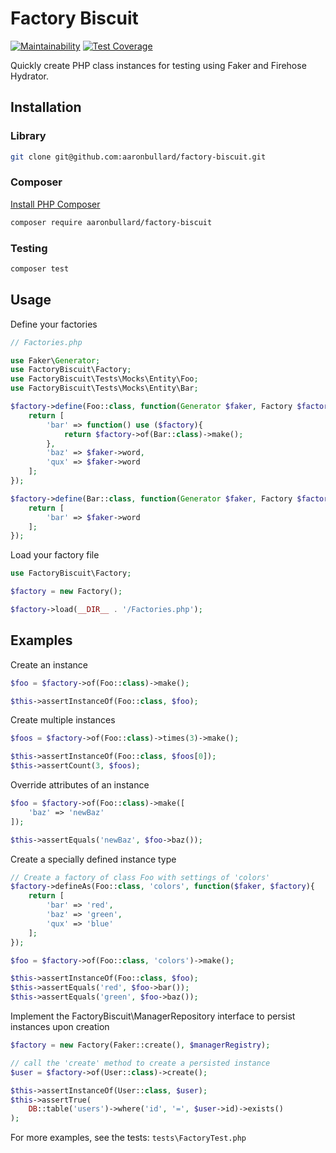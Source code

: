 # Factory Biscuit
[![Maintainability](https://api.codeclimate.com/v1/badges/0df0a9dc08cd321aeb13/maintainability)](https://codeclimate.com/github/aaronbullard/factory-biscuit/maintainability)
[![Test Coverage](https://api.codeclimate.com/v1/badges/0df0a9dc08cd321aeb13/test_coverage)](https://codeclimate.com/github/aaronbullard/factory-biscuit/test_coverage)

Quickly create PHP class instances for testing using Faker and Firehose Hydrator.

## Installation

### Library

```bash
git clone git@github.com:aaronbullard/factory-biscuit.git
```

### Composer

[Install PHP Composer](https://getcomposer.org/doc/00-intro.md)

```bash
composer require aaronbullard/factory-biscuit
```

### Testing

```bash
composer test
```

## Usage

Define your factories
```php
// Factories.php

use Faker\Generator;
use FactoryBiscuit\Factory;
use FactoryBiscuit\Tests\Mocks\Entity\Foo;
use FactoryBiscuit\Tests\Mocks\Entity\Bar;

$factory->define(Foo::class, function(Generator $faker, Factory $factory){
    return [
        'bar' => function() use ($factory){
            return $factory->of(Bar::class)->make();
        },
        'baz' => $faker->word,
        'qux' => $faker->word
    ];
});

$factory->define(Bar::class, function(Generator $faker, Factory $factory){
    return [
        'bar' => $faker->word
    ];
});
```

Load your factory file
```php
use FactoryBiscuit\Factory;

$factory = new Factory();

$factory->load(__DIR__ . '/Factories.php');
```

## Examples

Create an instance
```php
$foo = $factory->of(Foo::class)->make();

$this->assertInstanceOf(Foo::class, $foo);
```

Create multiple instances
```php
$foos = $factory->of(Foo::class)->times(3)->make();

$this->assertInstanceOf(Foo::class, $foos[0]);
$this->assertCount(3, $foos);
```

Override attributes of an instance
```php
$foo = $factory->of(Foo::class)->make([
    'baz' => 'newBaz'
]);

$this->assertEquals('newBaz', $foo->baz());
```

Create a specially defined instance type
```php
// Create a factory of class Foo with settings of 'colors'
$factory->defineAs(Foo::class, 'colors', function($faker, $factory){
    return [
        'bar' => 'red',
        'baz' => 'green',
        'qux' => 'blue'
    ];
});

$foo = $factory->of(Foo::class, 'colors')->make();

$this->assertInstanceOf(Foo::class, $foo);
$this->assertEquals('red', $foo->bar());
$this->assertEquals('green', $foo->baz());
```

Implement the FactoryBiscuit\ManagerRepository interface to persist instances upon creation
```php
$factory = new Factory(Faker::create(), $managerRegistry);

// call the 'create' method to create a persisted instance
$user = $factory->of(User::class)->create();

$this->assertInstanceOf(User::class, $user);
$this->assertTrue(
    DB::table('users')->where('id', '=', $user->id)->exists()
);
```

For more examples, see the tests: `tests\FactoryTest.php`